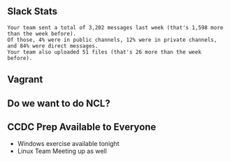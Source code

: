 ## Slack Stats
```
Your team sent a total of 3,202 messages last week (that's 1,598 more than the week before). 
Of those, 4% were in public channels, 12% were in private channels, and 84% were direct messages. 
Your team also uploaded 51 files (that's 26 more than the week before).
```

## Vagrant

## Do we want to do NCL?

## CCDC Prep Available to Everyone
- Windows exercise available tonight
- Linux Team Meeting up as well

